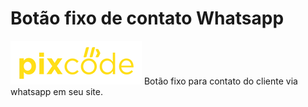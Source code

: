 # Botão fixo de contato Whatsapp
<a href="https://instagram.com/p1xcode"><img src="logo.webp" alt=""></a>
Botão fixo para contato do cliente via whatsapp em seu site. <br>

